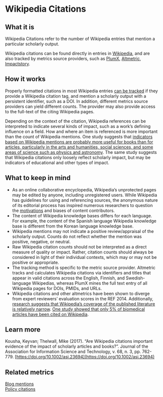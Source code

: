 # Wikipedia Citations
## What it is
Wikipedia Citations refer to the number of Wikipedia entries that mention a particular scholarly output.

Wikipedia citations can be found directly in entries in [Wikipedia](http://wikipedia.org/), and are also tracked by metrics source providers, such as [PlumX](http://plumanalytics.com/), [Altmetric](http://altmetric.com/), [Impactstory](http://impactstory.org/).
## How it works
Properly formatted citations in most Wikipedia entries [can be tracked](https://help.altmetric.com/support/solutions/articles/6000235982-wikipedia) if they provide a Wikipedia citation tag, and mention a scholarly output with a persistent identifier, such as a DOI. In addition, different metrics source providers can yield different counts. The provider may also provide access to the full-text of the citing Wikipedia pages.

Depending on the context of the citation, Wikipedia references can be interpreted to indicate several kinds of impact, such as a work’s defining influence on a field. How and where an item is referenced is more important than the count of Wikipedia mentions. One study suggests that [indicators based on Wikipedia mentions are probably more useful for books than for articles, particularly in the arts and humanities, social sciences, and some areas of science such as physics and astronomy](https://doi.org/10.1002/asi.23694). The same study suggests that Wikipedia citations only loosely reflect scholarly impact, but may be indicators of educational and other types of impact.
## What to keep in mind
 - As an online collaborative encyclopedia, Wikipedia’s unprotected pages may be edited by anyone, including unregistered users. While Wikipedia has guidelines for using and referencing sources, the anonymous nature of its editorial process has inspired numerous researchers to question the [motivations](https://www.sciencedirect.com/science/article/pii/S0747563210000877) and biases of content contributors.  <br>
 - The content of Wikipedia knowledge bases differs for each language. For example, the content of the Spanish language Wikipedia knowledge base is different from the Korean language knowledge base.  <br>
 - Wikipedia mentions may not indicate a positive review/appraisal of the scholarly output. Counts do not reflect whether the mention was positive, negative, or neutral.  <br>
 - Raw Wikipedia citation counts should not be interpreted as a direct measure of quality or impact. Rather, citation counts should always be considered in light of their individual contexts, which may or may not be positive or appropriate.  <br>
 - The tracking method is specific to the metric source provider. Altmetric tracks and calculates Wikipedia citations via identifiers and titles that appear in valid citations across the English, Finnish, and Swedish-language Wikipedias, whereas PlumX mines the full text entry of all Wikipedia pages for DOIs, PMIDs, and URLs. <br>
 - Wikipedia citations and other altmetrics have been shown to diverge from expert reviewers’ evaluation scores in the REF 2014. Additionally, [research suggests that Wikipedia’s coverage of the published literature is relatively narrow](https://arxiv.org/abs/1203.4745). [One study showed that only 5% of biomedical articles have been cited on Wikipedia](https://doi.org/10.1002/asi.23694). <br>
## Learn more
Kousha, Keyvan; Thelwall, Mike (2017). “Are Wikipedia citations important evidence of the impact of scholarly articles and books?”. Journal of the Association for Information Science and Technology, v. 68, n. 3, pp. 762-779. [https://doi.org/10.1002/asi.23694](https://doi.org/10.1002/asi.23694)
## Related metrics
[Blog mentions]()  <br>
[Policy citations]() <br>
